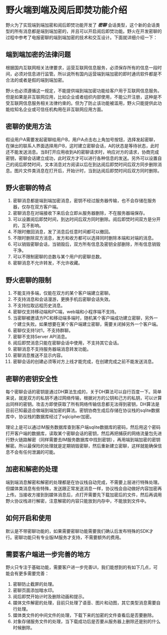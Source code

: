 # 野火端到端及阅后即焚功能介绍
野火为了实现端到端加密和阅后即焚功能开发了 ***密聊*** 会话类型，这个新的会话类型的所有消息都是端到端加密的，并且可以开启阅后即焚功能。野火在开发密聊的过程中参考了电报密聊的端到端加密的技术和交互设计。下面就详细介绍一下：

## 端到端加密的法律问题
根据国内互联网相关法律要求，运营互联网信息服务，必须保存所有的信息一段时间，必须对信息进行监管。所以说所有国内运营端到端加密的即时通讯软件都是不合法的或者是假的端到端加密。

野火也必须遵循这一规定，不能提供端到端加密功能给客户用于互联网信息服务。但是如果是非互联网应用，比如企业或者组织内部使用，不能公开注册，这种是不受互联网信息服务相关法律约束的。但为了防止该功能被滥用，野火只能提供此功能给知名企业或可信任机构用在非互联网应用方面。

## 密聊的使用方法
假设用户A需要发起密聊给用户B，用户A点击右上角加号按钮，选择发起密聊，在弹出的联系人界面选择用户B，这时建立密聊会话，A的状态是等待状态，此时还不能发送消息。当B打开应用收到A的密聊请求时，响应对方的请求，协商完成密钥，密聊会话建立成功，此时双方才可以进行各种信息的发送。另外可以设置自己的阅后即焚时间，文本消息对方阅读以后在到达阅后即焚时间后双方同步删除消息。图片文件类消息在打开后，开始计时，当到达阅后即焚时间后双方同时删除。

## 野火密聊的特点
1. 密聊消息都是端到端加密消息，密钥不经过服务器传输，也不会存储在服务器，仅存在双方客户端。
2. 密聊消息在对端接收下来后会立即从服务器删除，不在服务器端保存。
3. 可以设置阅后即焚时间，到达时间后双方同时删除。阅后即焚时间双方是分开的，互不影响。
4. 不限时撤回消息，发了消息后任意时间都可以撤回。
5. 不限时删除双方消息，发方和收方都可以选择同时删除本端和对端的消息。
6. 可以销毁密聊会话，当销毁后，双方所有信息及密钥全部删除，所有信息销毁干净。
7. 可以不限制密聊的总数与某个用户的密聊总数。
8. 密聊消息不允许转发，不允许收藏。

## 野火密聊的限制
1. 不能支持多端，仅能在双方的某个客户端建立密聊。
2. 不支持消息和会话漫游，更换手机后密聊会话失效。
3. 不支持拉取远程历史消息。
4. 密聊仅支持移动端和PC端，web端和小程序端不支持。
5. 当密聊被邀请方PC和移动端多端时，随机某个客户端成功建立密聊，另外一个建立失败。如果想要在某个客户端建立密聊，需要关闭掉另外一个客户端。
6. 密聊仅支持1对1，不支持群聊。
7. 密聊不支持Server API消息。
8. 阅后即焚消息只能在密聊会话中使用，不支持其它会话。
9. 密聊消息不支持服务器端消息转发功能。
10. 密聊消息推送不显示内容。
11. 密聊会话的创建必须等对方上线才能完成，在创建完成之前不能发送消息。

## 密聊的密钥安全性
每个密聊会话的密钥是通过DH算法生成的，关于DH算法可以自行百度一下。简单来说，就是双方的私钥不通过网络传输，根据对方的公钥和己方的私钥，可以计算出同样的密钥。攻击方即使获取了所有网络传输信息都无法得到密钥，DH算法是目前已知最适合做端到端加密的算法。密钥协商生成后存储在协议栈的sqlite数据库中，协议栈的数据库经过了sqlcipher加密。

理论上是可以通过IM服务数据库查到客户端sqlite数据库的密码，然后用这个密码打开客户端的数据库，读取某个密聊会话的密钥，然后再把捕获的网络流量包先进行野火链路解密（同样需要去IM服务数据库中找到密钥），再用端到端加密的密钥解密。所以最保险的处理就是定期销毁密聊，然后重新建立密聊，这样就能确保信息不会有任何泄漏的可能。

## 加密和解密的处理
端到端消息解密和解密的处理都是在协议栈自动完成，不需要上层进行特殊处理。但媒体类消息有些特殊，发送跟正常发送消息一样，协议栈会自动做好内容加密再上传。当接收方接到到媒体消息后，点打开需要先下载加密后的文件，然后再调用野火协议栈进行解密，注意解密的内容只能放到内存中，不能放到文件中。

## 如何开启和使用
默认是不带密聊功能的，如果需要密聊功能需要我们确认后发布特殊的SDK才行。密聊功能只有专业版IM服务才支持，不需要额外的费用。

## 需要客户端进一步完善的地方
野火只专注于基础功能，需要客户进一步完善UI，我们能想到的有如下几点，可能会有更多需要完善：
1. 密聊防止截屏的处理。
2. 密聊页面添加暗水印。
3. 阅后即焚开始计时及删除动画和提示。
4. 媒体文件解密的处理，目前只处理了语音、图片和动图，其它类型消息需要自行处理。
5. 媒体类文件的中间文件的处理，下载下来的加密的文件查看后是否要删除。
6. 对象存储服务文件的处理，当下载成功后是否要从服务器上删除还是别的什么时候删除。
